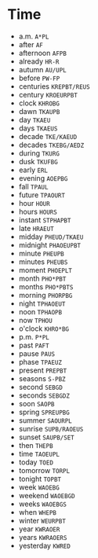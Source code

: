 # Time

* a.m. `A*PL`
* after `AF`
* afternoon `AFPB`
* already `HR-R`
* autumn `AU/UPL`
* before `PW-FP`
* centuries `KREPBT/REUS`
* century `KROEURPBT`
* clock `KHROBG`
* dawn `TKAUPB`
* day `TKAEU`
* days `TKAEUS`
* decade `TKE/KAEUD`
* decades `TKEBG/AEDZ`
* during `TKURG`
* dusk `TKUFBG`
* early `ERL`
* evening `AOEPBG`
* fall `TPAUL`
* future `TPAOURT`
* hour `HOUR`
* hours `HOURS`
* instant `STPHAPBT`
* late `HRAEUT`
* midday `PHEUD/TKAEU`
* midnight `PHAOEUPBT`
* minute `PHEUPB`
* minutes `PHEUBS`
* moment `PHOEPLT`
* month `PHO*PBT`
* months `PHO*PBTS`
* morning `PHORPBG`
* night `TPHAOEUT`
* noon `TPHAOPB`
* now `TPHOU`
* o'clock `KHRO*BG`
* p.m. `P*PL`
* past `PAFT`
* pause `PAUS`
* phase `TPAEUZ`
* present `PREPBT`
* seasons `S-PBZ`
* second `SEBGD`
* seconds `SEBGDZ`
* soon `SAOPB`
* spring `SPREUPBG`
* summer `SAOURPL`
* sunrise `SUPB/RAOEUS`
* sunset `SAUPB/SET`
* then `THEPB`
* time `TAOEUPL`
* today `TOED`
* tomorrow `TORPL`
* tonight `TOPBT`
* week `WAOEBG`
* weekend `WAOEBGD`
* weeks `WAOEBGS`
* when `WHEPB`
* winter `WEURPBT`
* year `KWRAOER`
* years `KWRAOERS`
* yesterday `KWRED`
